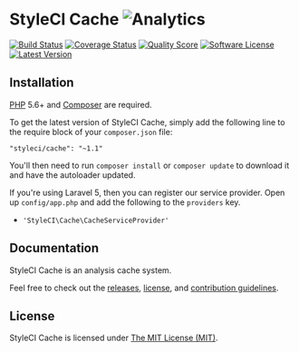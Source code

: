 # StyleCI Cache ![Analytics](https://ga-beacon.appspot.com/UA-60053271-6/StyleCI/Cache?pixel)


<a href="https://travis-ci.org/StyleCI/Cache"><img src="https://img.shields.io/travis/StyleCI/Cache/master.svg?style=flat-square" alt="Build Status"></img></a>
<a href="https://scrutinizer-ci.com/g/StyleCI/Cache/code-structure"><img src="https://img.shields.io/scrutinizer/coverage/g/StyleCI/Cache.svg?style=flat-square" alt="Coverage Status"></img></a>
<a href="https://scrutinizer-ci.com/g/StyleCI/Cache"><img src="https://img.shields.io/scrutinizer/g/StyleCI/Cache.svg?style=flat-square" alt="Quality Score"></img></a>
<a href="LICENSE"><img src="https://img.shields.io/badge/license-MIT-brightgreen.svg?style=flat-square" alt="Software License"></img></a>
<a href="https://github.com/StyleCI/Cache/releases"><img src="https://img.shields.io/github/release/StyleCI/Cache.svg?style=flat-square" alt="Latest Version"></img></a>


## Installation

[PHP](https://php.net) 5.6+ and [Composer](https://getcomposer.org) are required.

To get the latest version of StyleCI Cache, simply add the following line to the require block of your `composer.json` file:

```
"styleci/cache": "~1.1"
```

You'll then need to run `composer install` or `composer update` to download it and have the autoloader updated.

If you're using Laravel 5, then you can register our service provider. Open up `config/app.php` and add the following to the `providers` key.

* `'StyleCI\Cache\CacheServiceProvider'`


## Documentation

StyleCI Cache is an analysis cache system.

Feel free to check out the [releases](https://github.com/StyleCI/Cache/releases), [license](LICENSE), and [contribution guidelines](CONTRIBUTING.md).


## License

StyleCI Cache is licensed under [The MIT License (MIT)](LICENSE).
